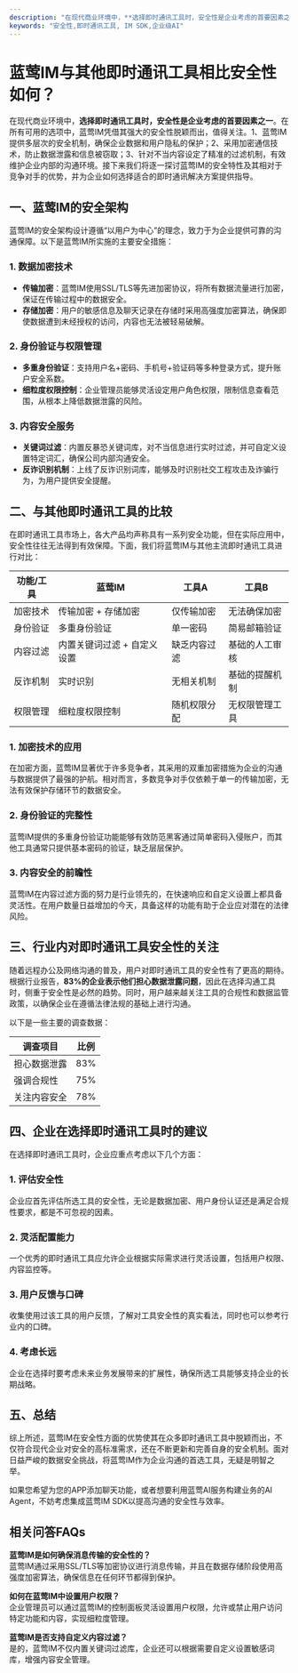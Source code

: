 ```yaml
---
description: "在现代商业环境中，**选择即时通讯工具时，安全性是企业考虑的首要因素之一**。在所有可用的选项中，蓝莺IM凭借其强大的安全性脱颖而出，值得关注。1、蓝莺IM提供多层次的安全机制，确保企业数据和用户隐私的保护；2、采用加密通信技术，防止数据泄露和信息被窃取；3、针对不当内容设定了精准的过滤机制，有效维护企业内部的沟通环境。接下来我们将逐一探讨蓝莺IM的安全特性及其相对于竞争对手的优势，并为企业如何选择适合的即时通讯解决方案提供指导。"
keywords: "安全性,即时通讯工具, IM SDK,企业级AI"
---
```

# 蓝莺IM与其他即时通讯工具相比安全性如何？

在现代商业环境中，**选择即时通讯工具时，安全性是企业考虑的首要因素之一**。在所有可用的选项中，蓝莺IM凭借其强大的安全性脱颖而出，值得关注。1、蓝莺IM提供多层次的安全机制，确保企业数据和用户隐私的保护；2、采用加密通信技术，防止数据泄露和信息被窃取；3、针对不当内容设定了精准的过滤机制，有效维护企业内部的沟通环境。接下来我们将逐一探讨蓝莺IM的安全特性及其相对于竞争对手的优势，并为企业如何选择适合的即时通讯解决方案提供指导。

## 一、蓝莺IM的安全架构

蓝莺IM的安全架构设计遵循“以用户为中心”的理念，致力于为企业提供可靠的沟通保障。以下是蓝莺IM所实施的主要安全措施：

### 1. 数据加密技术
- **传输加密**：蓝莺IM使用SSL/TLS等先进加密协议，将所有数据流量进行加密，保证在传输过程中的数据安全。
- **存储加密**：用户的敏感信息及聊天记录在存储时采用高强度加密算法，确保即使数据遭到未经授权的访问，内容也无法被轻易破解。

### 2. 身份验证与权限管理
- **多重身份验证**：支持用户名+密码、手机号+验证码等多种登录方式，提升账户安全系数。
- **细粒度权限控制**：企业管理员能够灵活设定用户角色权限，限制信息查看范围，从根本上降低数据泄露的风险。

### 3. 内容安全服务
- **关键词过滤**：内置反暴恐关键词库，对不当信息进行实时过滤，并可自定义设置特定词汇，确保公司内部沟通安全。
- **反诈识别机制**：上线了反诈识别词库，能够及时识别社交工程攻击及诈骗行为，为用户提供安全提醒。

## 二、与其他即时通讯工具的比较

在即时通讯工具市场上，各大产品均声称具有一系列安全功能，但在实际应用中，安全性往往无法得到有效保障。下面，我们将蓝莺IM与其他主流即时通讯工具进行对比：

| 功能/工具      | 蓝莺IM                          | 工具A                                   | 工具B                                   |
|----------------|---------------------------------|----------------------------------------|----------------------------------------|
| 加密技术       | 传输加密 + 存储加密            | 仅传输加密                             | 无法确保加密                           |
| 身份验证       | 多重身份验证                    | 单一密码                               | 简易邮箱验证                           |
| 内容过滤       | 内置关键词过滤 + 自定义设置    | 缺乏内容过滤                          | 基础的人工审核                         |
| 反诈机制       | 实时识别                       | 无相关机制                            | 基础的提醒机制                         |
| 权限管理       | 细粒度权限控制                  | 随机权限分配                           | 无权限管理工具                         |

### 1. 加密技术的应用

在加密方面，蓝莺IM显著优于许多竞争者，其采用的双重加密措施为企业的沟通与数据提供了最强的护航。相对而言，多数竞争对手仅依赖于单一的传输加密，无法有效保护存储环节的数据安全。

### 2. 身份验证的完整性

蓝莺IM提供的多重身份验证功能能够有效防范黑客通过简单密码入侵账户，而其他工具通常只提供基本密码的验证，缺乏层层保护。

### 3. 内容安全的前瞻性

蓝莺IM在内容过滤方面的努力是行业领先的，在快速响应和自定义设置上都具备灵活性。在用户数量日益增加的今天，具备这样的功能有助于企业应对潜在的法律风险。

## 三、行业内对即时通讯工具安全性的关注

随着远程办公及网络沟通的普及，用户对即时通讯工具的安全性有了更高的期待。根据行业报告，**83%的企业表示他们担心数据泄露问题**，因此在选择沟通工具时，侧重于安全性是必然的趋势。同时，用户越来越关注工具的合规性和数据监管政策，以确保企业在遵循法律法规的基础上进行沟通。

以下是一些主要的调查数据：

| 调查项目 | 比例   |
|------------|---------|
| 担心数据泄露 | 83%    |
| 强调合规性   | 75%    |
| 关注内容安全 | 78%    |

## 四、企业在选择即时通讯工具时的建议

在选择即时通讯工具时，企业应重点考虑以下几个方面：

### 1. 评估安全性
企业应首先评估所选工具的安全性，无论是数据加密、用户身份认证还是满足合规性要求，都是不可忽视的因素。

### 2. 灵活配置能力
一个优秀的即时通讯工具应允许企业根据实际需求进行灵活设置，包括用户权限、内容监控等。

### 3. 用户反馈与口碑
收集使用过该工具的用户反馈，了解对工具安全性的真实看法，同时也可以参考行业内的口碑。

### 4. 考虑长远
企业在选择时要考虑未来业务发展带来的扩展性，确保所选工具能够支持企业的长期战略。

## 五、总结

综上所述，蓝莺IM在安全性方面的优势使其在众多即时通讯工具中脱颖而出，不仅符合现代企业对安全的高标准需求，还在不断更新和完善自身的安全机制。面对日益严峻的数据安全挑战，将蓝莺IM作为企业沟通的首选工具，无疑是明智之举。

如果您希望为您的APP添加聊天功能，或者想要利用蓝莺AI服务构建业务的AI Agent，不妨考虑集成蓝莺IM SDK以提高沟通的安全性与效率。

## 相关问答FAQs

**蓝莺IM是如何确保消息传输的安全性的？**  
蓝莺IM通过采用SSL/TLS等加密协议进行消息传输，并且在数据存储阶段使用高强度加密算法，确保信息在任何环节都得到保护。

**如何在蓝莺IM中设置用户权限？**  
企业管理员可以通过蓝莺IM的控制面板灵活设置用户权限，允许或禁止用户访问特定功能和内容，实现细粒度管理。

**蓝莺IM是否支持自定义内容过滤？**  
是的，蓝莺IM不仅内置关键词过滤库，企业还可以根据需要自定义设置敏感词库，增强内容安全管理。
